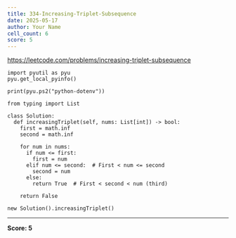 ```yaml
---
title: 334-Increasing-Triplet-Subsequence
date: 2025-05-17
author: Your Name
cell_count: 6
score: 5
---
```


https://leetcode.com/problems/increasing-triplet-subsequence


```
import pyutil as pyu
pyu.get_local_pyinfo()
```


```
print(pyu.ps2("python-dotenv"))
```


```
from typing import List
```


```
class Solution:
  def increasingTriplet(self, nums: List[int]) -> bool:
    first = math.inf
    second = math.inf

    for num in nums:
      if num <= first:
        first = num
      elif num <= second:  # First < num <= second
        second = num
      else:
        return True  # First < second < num (third)

    return False
```


```
new Solution().increasingTriplet()
```


---
**Score: 5**